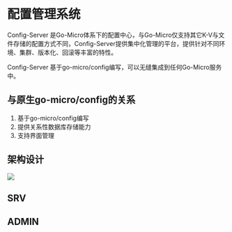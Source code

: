 # 配置管理系统

Config-Server 是Go-Micro体系下的配置中心，与Go-Micro仅支持其它K-V与文件存储的配置方式不同，Config-Server提供集中化管理的平台，提供针对不同环境、集群、版本化、回滚等丰富的特性。

Config-Server 基于go-micro/config编写，可以无缝集成到任何Go-Micro服务中。

## 与原生go-micro/config的关系

1. 基于go-micro/config编写
2. 提供关系性数据库存储能力
3. 支持界面管理

## 架构设计

![](https://github.com/micro-in-cn/docs/blob/master/architecture-design/config-server/design.png)

## SRV

## ADMIN

